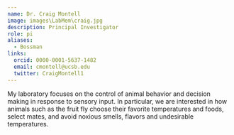```yaml
---
name: Dr. Craig Montell
image: images\LabMem\craig.jpg
description: Principal Investigator
role: pi
aliases:
  - Bossman
links:
  orcid: 0000-0001-5637-1482
  email: cmontell@ucsb.edu
  twitter: CraigMontell1
---
```


My laboratory focuses on the control of animal behavior and decision making in response to sensory input. In particular, we are interested in how animals such as the fruit fly choose their favorite temperatures and foods, select mates, and avoid noxious smells, flavors and undesirable temperatures.

